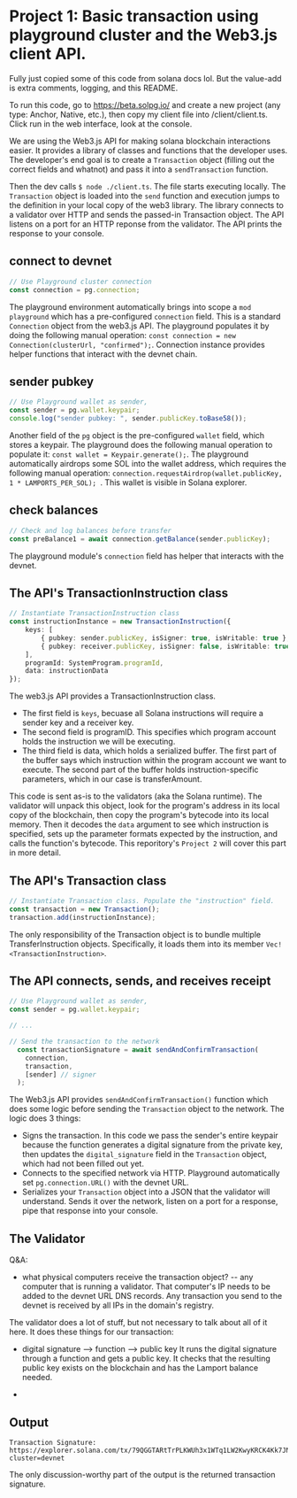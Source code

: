 # Project 1: Basic transaction using playground cluster and the Web3.js client API.

Fully just copied some of this code from solana docs lol. But the value-add is extra comments, logging, and this README.

To run this code, go to https://beta.solpg.io/ and create a new project (any type: Anchor, Native, etc.), then copy my client file into /client/client.ts. Click run in the web interface, look at the console.

We are using the Web3.js API for making solana blockchain interactions easier. It provides a library of classes and functions that the developer uses. The developer's end goal is to create a `Transaction` object (filling out the correct fields and whatnot) and pass it into a `sendTransaction` function. 

Then the dev calls `$ node ./client.ts`. The file starts executing locally. The `Transaction` object is loaded into the `send` function and execution jumps to the definition in your local copy of the web3 library. The library connects to a validator over HTTP and sends the passed-in Transaction object. The API listens on a port for an HTTP reponse from the validator. The API prints the response to your console.

## connect to devnet
```ts
// Use Playground cluster connection
const connection = pg.connection;
```
The playground environment automatically brings into scope a ```mod playground``` which has a pre-configured ```connection``` field. This is a standard ```Connection``` object from the web3.js API. The playground populates it by doing the following manual operation: ```const connection = new Connection(clusterUrl, "confirmed");```. Connection instance provides helper functions that interact with the devnet chain.

## sender pubkey
```ts
// Use Playground wallet as sender, 
const sender = pg.wallet.keypair;
console.log("sender pubkey: ", sender.publicKey.toBase58());
```
Another field of the ```pg``` object is the pre-configured ```wallet``` field, which stores a keypair. The playground does the following manual operation to populate it: ```const wallet = Keypair.generate();```. The playground automatically airdrops some SOL into the wallet address, which requires the following manual operation: ```connection.requestAirdrop(wallet.publicKey, 1 * LAMPORTS_PER_SOL); ```. This wallet is visible in Solana explorer.

## check balances
```ts
// Check and log balances before transfer
const preBalance1 = await connection.getBalance(sender.publicKey);
```
The playground module's ```connection``` field has helper that interacts with the devnet.

## The API's TransactionInstruction class
```ts
// Instantiate TransactionInstruction class
const instructionInstance = new TransactionInstruction({
    keys: [
        { pubkey: sender.publicKey, isSigner: true, isWritable: true },
        { pubkey: receiver.publicKey, isSigner: false, isWritable: true }
    ],
    programId: SystemProgram.programId,
    data: instructionData
});
```
The web3.js API provides a TransactionInstruction class. 
- The first field is `keys`, becuase all Solana instructions will require a sender key and a receiver key. 
- The second field is programID. This specifies which program account holds the instruction we will be executing.
- The third field is data, which holds a serialized buffer. The first part of the buffer says which instruction within the program account we want to execute. The second part of the buffer holds instruction-specific parameters, which in our case is transferAmount.

This code is sent as-is to the validators (aka the Solana runtime). The validator will unpack this object, look for the program's address in its local copy of the blockchain, then copy the program's bytecode into its local memory. Then it decodes the ```data``` argument to see which instruction is specified, sets up the parameter formats expected by the instruction, and calls the function's bytecode. This reporitory's ```Project 2``` will cover this part in more detail.

## The API's Transaction class
```ts
// Instantiate Transaction class. Populate the "instruction" field.
const transaction = new Transaction();
transaction.add(instructionInstance);
```
The only responsibility of the Transaction object is to bundle multiple TransferInstruction objects. Specifically, it loads them into its member `Vec!<TransactionInstruction>`. 

## The API connects, sends, and receives receipt
```ts
// Use Playground wallet as sender, 
const sender = pg.wallet.keypair;

// ...

// Send the transaction to the network
  const transactionSignature = await sendAndConfirmTransaction(
    connection,
    transaction,
    [sender] // signer
  );
```
The Web3.js API provides ```sendAndConfirmTransaction()``` function which does some logic before sending the `Transaction` object to the network. The logic does 3 things:
- Signs the transaction. In this code we pass the sender's entire keypair because the function generates a digital signature from the private key, then updates the ```digital_signature``` field in the `Transaction` object, which had not been filled out yet. 
- Connects to the specified network via HTTP. Playground automatically set `pg.connection.URL()` with the devnet URL. 
- Serializes your `Transaction` object into a JSON that the validator will understand. Sends it over the network, listen on a port for a response, pipe that response into your console.

## The Validator
Q&A:
- what physical computers receive the transaction object?
-- any computer that is running a validator. That computer's IP needs to be added to the devnet URL DNS records. Any transaction you send to the devnet is received by all IPs in the domain's registry.

The validator does a lot of stuff, but not necessary to talk about all of it here. It does these things for our transaction:
- digital signature --> function --> public key
It runs the digital signature through a function and gets a public key. It checks that the resulting public key exists on the blockchain and has the Lamport balance needed.

- 

## Output
```
Transaction Signature: https://explorer.solana.com/tx/79QGGTARtTrPLKWUh3x1WTq1LW2KwyKRCK4Kk7JNkHeRg5RVyfj447QuVPK7hFa7XsYHi9ffX5Zkz7Jp6A2qD2j?cluster=devnet
```
The only discussion-worthy part of the output is the returned transaction signature. 